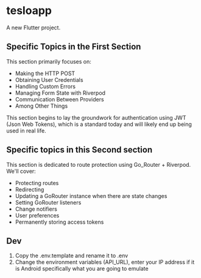 # tesloapp

A new Flutter project.

## Specific Topics in the First Section

This section primarily focuses on:

 - Making the HTTP POST
 - Obtaining User Credentials
 - Handling Custom Errors
 - Managing Form State with Riverpod
 - Communication Between Providers
 - Among Other Things

This section begins to lay the groundwork for authentication using JWT (Json Web Tokens), which is a standard today and will likely end up being used in real life.

## Specific topics in this Second section

This section is dedicated to route protection using Go_Router + Riverpod. We'll cover:

 - Protecting routes
 - Redirecting
 - Updating a GoRouter instance when there are state changes
 - Setting GoRouter listeners
 - Change notifiers
 - User preferences
 - Permanently storing access tokens

## Dev

 1. Copy the .env.template and rename it to .env
 2. Change the environment variables (API_URL), enter your IP address if it is Android specifically what you are going to emulate